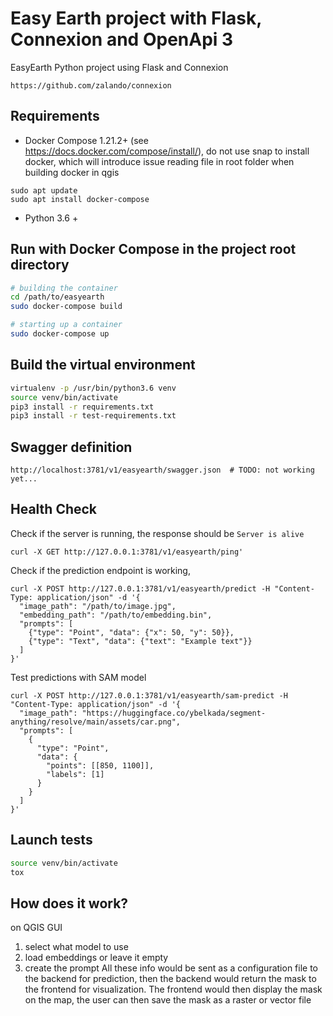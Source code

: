 # Easy Earth project with Flask, Connexion and OpenApi 3


EasyEarth Python project using Flask and Connexion

```http
https://github.com/zalando/connexion
```

## Requirements

* Docker Compose 1.21.2+ (see https://docs.docker.com/compose/install/), do not use snap to install docker, which will introduce issue reading file in root folder when building docker in qgis
```
sudo apt update
sudo apt install docker-compose
```

* Python 3.6 +

## Run with Docker Compose in the project root directory

```bash
# building the container
cd /path/to/easyearth
sudo docker-compose build

# starting up a container
sudo docker-compose up
```

## Build the virtual environment

```bash
virtualenv -p /usr/bin/python3.6 venv
source venv/bin/activate
pip3 install -r requirements.txt
pip3 install -r test-requirements.txt
```

## Swagger definition

```http
http://localhost:3781/v1/easyearth/swagger.json  # TODO: not working yet...
```

## Health Check

Check if the server is running, the response should be `Server is alive`
```
curl -X GET http://127.0.0.1:3781/v1/easyearth/ping'

```

Check if the prediction endpoint is working, 
```
curl -X POST http://127.0.0.1:3781/v1/easyearth/predict -H "Content-Type: application/json" -d '{
  "image_path": "/path/to/image.jpg",
  "embedding_path": "/path/to/embedding.bin",
  "prompts": [
    {"type": "Point", "data": {"x": 50, "y": 50}},
    {"type": "Text", "data": {"text": "Example text"}}
  ]
}'

```

Test predictions with SAM model
```
curl -X POST http://127.0.0.1:3781/v1/easyearth/sam-predict -H "Content-Type: application/json" -d '{
  "image_path": "https://huggingface.co/ybelkada/segment-anything/resolve/main/assets/car.png",
  "prompts": [
    {
      "type": "Point",
      "data": {
        "points": [[850, 1100]],
        "labels": [1]
      }
    }
  ]
}'

```

## Launch tests

```bash
source venv/bin/activate
tox
```

## How does it work?
on QGIS GUI
1. select what model to use
2. load embeddings or leave it empty
3. create the prompt 
All these info would be sent as a configuration file to the backend for prediction, then the backend would return the mask to the frontend for visualization.
The frontend would then display the mask on the map, the user can then save the mask as a raster or vector file
